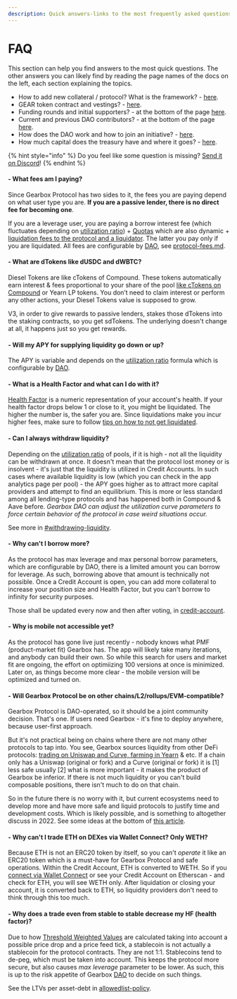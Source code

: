 ```yaml
---
description: Quick answers-links to the most frequently asked questions.
---
```


# FAQ

This section can help you find answers to the most quick questions. The other answers you can likely find by reading the page names of the docs on the left, each section explaining the topics.

* How to add new collateral / protocol? What is the framework? - [here](https://docs.gearbox.finance/overview/credit-account/how-to-add-new-assets-protocols).
* GEAR token contract and vestings? - [here](https://docs.gearbox.finance/gear-token/gear-overview).
* Funding rounds and initial supporters? - at the bottom of the page [here](https://gearboxprotocol.notion.site/Gearbox-DAO-23966f122ae4421492819242b30a0e7a).
* Current and previous DAO contributors? - at the bottom of the page [here](https://gearboxprotocol.notion.site/Gearbox-DAO-23966f122ae4421492819242b30a0e7a).
* How does the DAO work and how to join an initiative? - [here](https://gearboxprotocol.notion.site/DAO-Initiatives-Cycles-57dea693c7f44c3d9d4d818e5b0ac88b).
* How much capital does the treasury have and where it goes? - [here](https://gearboxprotocol.notion.site/Monthly-Reports-6849871a9bae44dfb903531c0a997e8f).

{% hint style="info" %}
Do you feel like some question is missing? [Send it on Discord](https://discord.com/invite/gearbox)!
{% endhint %}

#### **- What fees am I paying?**&#x20;

Since Gearbox Protocol has two sides to it, the fees you are paying depend on what user type you are. **If you are a passive lender, there is no direct fee for becoming one**.

If you are a leverage user, you are paying a borrow interest fee (which fluctuates depending on [utilization ratio](../lending-market/pools-and-apy/#how-to-calculate-apy)) + [Quotas](../governance/quotas-and-gauges/) which are also dynamic + [liquidation fees to the protocol and a liquidator](protocol-fees.md#trader-farmer-fees). The latter you pay only if you are liquidated. All fees are configurable by [DAO](../governance/setup/), see [protocol-fees.md](protocol-fees.md "mention").

#### - What are dTokens like dUSDC and dWBTC?&#x20;

Diesel Tokens are like cTokens of Compound. These tokens automatically earn interest & fees proportional to your share of the pool [like cTokens on Compound](https://compound.finance/docs/ctokens) or Yearn LP tokens. You don’t need to claim interest or perform any other actions, your Diesel Tokens value is supposed to grow.

V3, in order to give rewards to passive lenders, stakes those dTokens into the staking contracts, so you get sdTokens. The underlying doesn't change at all, it happens just so you get rewards.&#x20;

#### - Will my APY for supplying liquidity go down or up?&#x20;

The APY is variable and depends on the [utilization ratio](../lending-market/pools-and-apy/#how-to-calculate-apy) formula which is configurable by [DAO](../governance/setup/).

#### - What is a Health Factor and what can I do with it?&#x20;

[Health Factor](liquidations/#what-is-a-health-factor) is a numeric representation of your account's health. If your health factor drops below 1 or close to it, you might be liquidated. The higher the number is, the safer you are. Since liquidations make you incur higher fees, make sure to follow [tips on how to not get liquidated](../traders-and-farmers/credit-account-dashboard-overview/kak-ne-byt-rekt.md).

#### - Сan I always withdraw liquidity?

Depending on the [utilization ratio](../lending-market/pools-and-apy/#how-to-calculate-apy) of pools, if it is high - not all the liquidity can be withdrawn at once. It doesn't mean that the protocol lost money or is insolvent - it's just that the liquidity is utilized in Credit Accounts. In such cases where available liquidity is low (which you can check in the app analytics page per pool) - the APY goes higher as to attract more capital providers and attempt to find an equilibrium. This is more or less standard among all lending-type protocols and has happened both in Compound & Aave before. _Gearbox DAO can adjust the utilization curve parameters to force certain behavior of the protocol in case weird situations occur._

See more in [#withdrawing-liquidity](../lending-market/manage-liquidity.md#withdrawing-liquidity "mention").

#### - **Why can't I borrow more?**

As the protocol has max leverage and max personal borrow parameters, which are configurable by DAO, there is a limited amount you can borrow for leverage. As such, borrowing above that amount is technically not possible. Once a Credit Account is open, you can add more collateral to increase your position size and Health Factor, but you can't borrow to infinity for security purposes.

Those shall be updated every now and then after voting, in [credit-account](credit-account/ "mention").

#### - **Why is mobile not accessible yet?**

As the protocol has gone live just recently - nobody knows what PMF (product-market fit) Gearbox has. The app will likely take many iterations, and anybody can build their own. So while this search for users and market fit are ongoing, the effort on optimiizing 100 versions at once is minimized. Later on, as things become more clear - the mobile version will be optimized and turned on.

#### - **Will Gearbox Protocol be on other chains/L2/rollups/EVM-compatible?**

Gearbox Protocol is DAO-operated, so it should be a joint community decision. That's one. If users need Gearbox - it's fine to deploy anywhere, because user-first approach.&#x20;

But it's not practical being on chains where there are not many other protocols to tap into. You see, Gearbox sources liquidity from other DeFi protocols: [trading on Uniswap and Curve, farming in Yearn](integrations/) & etc. If a chain only has a Uniswap (original or fork) and a Curve (original or fork) it is \[1] less safe usually \[2] what is more important - it makes the product of Gearbox be inferior. If there is not much liquidity or you can't build composable positions, there isn't much to do on that chain.

So in the future there is no worry with it, but current ecosystems need to develop more and have more safe and liquid protocols to justify time and development costs. Which is likely possible, and is something to altogether discuss in 2022. See some ideas at the bottom of [this article](https://medium.com/gearbox-protocol/wen-v2-next-steps-leading-up-to-e80ec39eefe4).

#### - **Why can't I trade ETH on DEXes via Wallet Connect? Only WETH?**

Because ETH is not an ERC20 token by itself, so you can't _operate_ it like an ERC20 token which is a must-have for Gearbox Protocol and safe operations. Within the Credit Account, ETH is converted to WETH. So if you [connect via Wallet Connect](broken-reference) or see your Credit Account on Etherscan - and check for ETH, you will see WETH only. After liquidation or closing your account, it is converted back to ETH, so liquidity providers don't need to think through this too much.

#### - Why does a trade even from stable to stable decrease my HF (health factor)?

Due to how [Threshold Weighted Values](liquidations/#threshold-weighted-value) are calculated taking into account a possible price drop and a price feed tick, a stablecoin is not actually a stablecoin for the protocol contracts. They are not 1:1. Stablecoins tend to de-peg, which must be taken into account. This keeps the protocol more secure, but also causes _max leverage_ parameter to be lower. As such, this is up to the risk appetite of Gearbox [DAO](../governance/setup/) to decide on such things.&#x20;

See the LTVs per asset-debt in [allowedlist-policy](credit-account/allowedlist-policy/ "mention").

